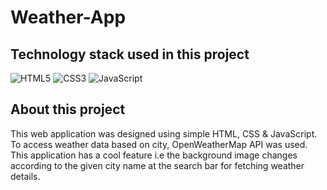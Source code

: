 # Weather-App
## Technology stack used in this project
![HTML5](	https://img.shields.io/badge/HTML5-E34F26?style=for-the-badge&logo=html5&logoColor=white)
![CSS3](https://img.shields.io/badge/CSS3-1572B6?style=for-the-badge&logo=css3&logoColor=white)
![JavaScript](https://img.shields.io/badge/JavaScript-323330?style=for-the-badge&logo=javascript&logoColor=F7DF1E)
## About this project
This web application was designed using simple HTML, CSS & JavaScript. To access weather data based 
on city, OpenWeatherMap API was used. This application has a cool feature i.e the background image changes according to the given city name at the search bar for fetching weather details.
